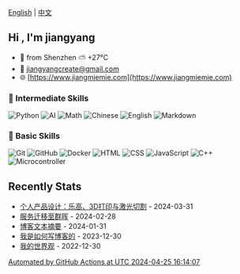 [English](README.md) | [中文](README_zh.md)

## Hi , I'm jiangyang

- 🐼 from Shenzhen  ⛅️  +27°C
- 📧 [jiangyangcreate@gmail.com](mailto:jiangyangcreate@gmail.com)
- 🌐 [https://www.jiangmiemie.com](https://www.jiangmiemie.com)

### 🔨 Intermediate Skills

![Python](https://img.shields.io/badge/-Python-333333?style=flat&logo=python)
![AI](https://img.shields.io/badge/-AI-333333?style=flat-square&logo=ai)
![Math](https://img.shields.io/badge/-Math-333333?style=flat-square&logo=mathworks)
![Chinese](https://img.shields.io/badge/-Chinese-333333?style=flat-square&logo=chinese)
![English](https://img.shields.io/badge/-English-333333?style=flat-square&logo=english)
![Markdown](https://img.shields.io/badge/-Markdown-333333?style=flat&logo=markdown)

### 🔨 Basic Skills

![Git](https://img.shields.io/badge/-Git-333333?style=flat-square&logo=git)
![GitHub](https://img.shields.io/badge/-GitHub-333333?style=flat-square&logo=github)
![Docker](https://img.shields.io/badge/-Docker-333333?style=flat&logo=docker)
![HTML](https://img.shields.io/badge/-HTML-333333?style=flat&logo=html5)
![CSS](https://img.shields.io/badge/-CSS-333333?style=flat&logo=css3)
![JavaScript](https://img.shields.io/badge/-JavaScript-333333?style=flat&logo=javascript)
![C++](https://img.shields.io/badge/C++-00599C?style=flat&logo=c%2B%2B)
![Microcontroller](https://img.shields.io/badge/Microcontroller-00599C?style=flat&logo=Microcontroller)

## Recently Stats

* <a href='https://jiangmiemie.com/blog/exchangeai' target='_blank'>个人产品设计：乐高、3D打印与激光切割</a> - 2024-03-31
* <a href='https://jiangmiemie.com/blog/oldremove' target='_blank'>服务迁移至群晖</a> - 2024-02-28
* <a href='https://jiangmiemie.com/blog/2024/1/31/' target='_blank'>博客文本摘要</a> - 2024-01-31
* <a href='https://jiangmiemie.com/blog/blog' target='_blank'>我是如何写博客的</a> - 2023-12-30
* <a href='https://jiangmiemie.com/blog/principle' target='_blank'>我的世界观</a> - 2022-12-30

[Automated by GitHub Actions at UTC 2024-04-25 16:14:07](build_readme.py)